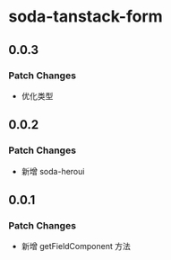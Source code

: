 # soda-tanstack-form

## 0.0.3

### Patch Changes

- 优化类型

## 0.0.2

### Patch Changes

- 新增 soda-heroui

## 0.0.1

### Patch Changes

- 新增 getFieldComponent 方法
